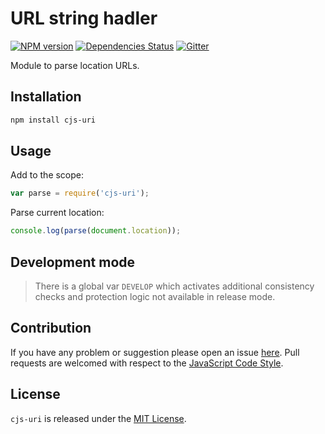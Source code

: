 URL string hadler
=================

[![NPM version](https://img.shields.io/npm/v/cjs-uri.svg?style=flat-square)](https://www.npmjs.com/package/cjs-uri)
[![Dependencies Status](https://img.shields.io/david/cjssdk/uri.svg?style=flat-square)](https://david-dm.org/cjssdk/uri)
[![Gitter](https://img.shields.io/badge/gitter-join%20chat-blue.svg?style=flat-square)](https://gitter.im/DarkPark/cjssdk)


Module to parse location URLs.


## Installation ##

```bash
npm install cjs-uri
```


## Usage ##

Add to the scope:

```js
var parse = require('cjs-uri');
```

Parse current location:

```js
console.log(parse(document.location));
```


## Development mode ##

> There is a global var `DEVELOP` which activates additional consistency checks and protection logic not available in release mode.


## Contribution ##

If you have any problem or suggestion please open an issue [here](https://github.com/cjssdk/uri/issues).
Pull requests are welcomed with respect to the [JavaScript Code Style](https://github.com/DarkPark/jscs).


## License ##

`cjs-uri` is released under the [MIT License](license.md).
